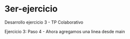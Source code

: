 # 3er-ejercicio
 Desarrollo ejercicio 3 - TP Colaborativo


Ejercicio 3: Paso 4 - Ahora agregamos una linea desde main